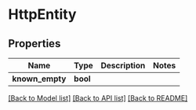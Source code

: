# HttpEntity

## Properties
Name | Type | Description | Notes
------------ | ------------- | ------------- | -------------
**known_empty** | **bool** |  | 

[[Back to Model list]](../README.md#documentation-for-models) [[Back to API list]](../README.md#documentation-for-api-endpoints) [[Back to README]](../README.md)


